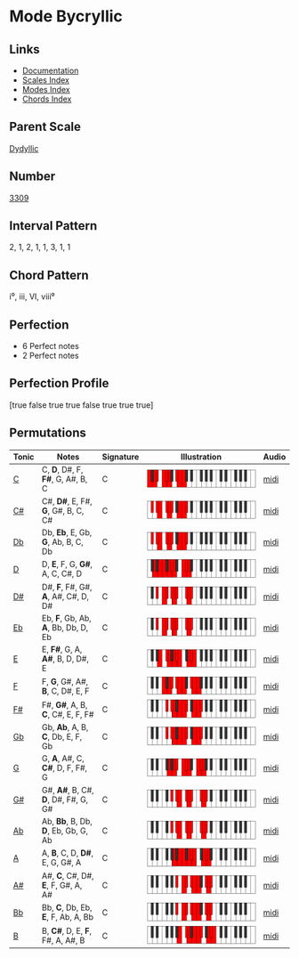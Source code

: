 # Mode Bycryllic

## Links

- [Documentation](index.md)
- [Scales Index](Scales.md)
- [Modes Index](Modes.md)
- [Chords Index](Chords.md)

## Parent Scale

[Dydyllic](ScaleDydyllic.md)

## Number

[3309](https://ianring.com/musictheory/scales/3309)

## Interval Pattern

2, 1, 2, 1, 1, 3, 1, 1

## Chord Pattern

i⁰, iii, VI, viii⁰

## Perfection

- 6 Perfect notes
- 2 Perfect notes

## Perfection Profile

[true false true true false true true true]

## Permutations

| Tonic | Notes | Signature | Illustration | Audio |
|-------|-------|-----------|--------------|-------|
| [C](ModeCNaturalBycryllic.md) | C, **D**, D#, F, **F#**, G, A#, B, C | C | ![CNaturalBycryllic](ModeCNaturalBycryllic.png) | [midi](https://github.com/edipermadi/music/blob/main/docs/ModeCNaturalBycryllic.mid?raw=true) |
| [C#](ModeCSharpBycryllic.md) | C#, **D#**, E, F#, **G**, G#, B, C, C# | C | ![CSharpBycryllic](ModeCSharpBycryllic.png) | [midi](https://github.com/edipermadi/music/blob/main/docs/ModeCSharpBycryllic.mid?raw=true) |
| [Db](ModeDFlatBycryllic.md) | Db, **Eb**, E, Gb, **G**, Ab, B, C, Db | C | ![DFlatBycryllic](ModeDFlatBycryllic.png) | [midi](https://github.com/edipermadi/music/blob/main/docs/ModeDFlatBycryllic.mid?raw=true) |
| [D](ModeDNaturalBycryllic.md) | D, **E**, F, G, **G#**, A, C, C#, D | C | ![DNaturalBycryllic](ModeDNaturalBycryllic.png) | [midi](https://github.com/edipermadi/music/blob/main/docs/ModeDNaturalBycryllic.mid?raw=true) |
| [D#](ModeDSharpBycryllic.md) | D#, **F**, F#, G#, **A**, A#, C#, D, D# | C | ![DSharpBycryllic](ModeDSharpBycryllic.png) | [midi](https://github.com/edipermadi/music/blob/main/docs/ModeDSharpBycryllic.mid?raw=true) |
| [Eb](ModeEFlatBycryllic.md) | Eb, **F**, Gb, Ab, **A**, Bb, Db, D, Eb | C | ![EFlatBycryllic](ModeEFlatBycryllic.png) | [midi](https://github.com/edipermadi/music/blob/main/docs/ModeEFlatBycryllic.mid?raw=true) |
| [E](ModeENaturalBycryllic.md) | E, **F#**, G, A, **A#**, B, D, D#, E | C | ![ENaturalBycryllic](ModeENaturalBycryllic.png) | [midi](https://github.com/edipermadi/music/blob/main/docs/ModeENaturalBycryllic.mid?raw=true) |
| [F](ModeFNaturalBycryllic.md) | F, **G**, G#, A#, **B**, C, D#, E, F | C | ![FNaturalBycryllic](ModeFNaturalBycryllic.png) | [midi](https://github.com/edipermadi/music/blob/main/docs/ModeFNaturalBycryllic.mid?raw=true) |
| [F#](ModeFSharpBycryllic.md) | F#, **G#**, A, B, **C**, C#, E, F, F# | C | ![FSharpBycryllic](ModeFSharpBycryllic.png) | [midi](https://github.com/edipermadi/music/blob/main/docs/ModeFSharpBycryllic.mid?raw=true) |
| [Gb](ModeGFlatBycryllic.md) | Gb, **Ab**, A, B, **C**, Db, E, F, Gb | C | ![GFlatBycryllic](ModeGFlatBycryllic.png) | [midi](https://github.com/edipermadi/music/blob/main/docs/ModeGFlatBycryllic.mid?raw=true) |
| [G](ModeGNaturalBycryllic.md) | G, **A**, A#, C, **C#**, D, F, F#, G | C | ![GNaturalBycryllic](ModeGNaturalBycryllic.png) | [midi](https://github.com/edipermadi/music/blob/main/docs/ModeGNaturalBycryllic.mid?raw=true) |
| [G#](ModeGSharpBycryllic.md) | G#, **A#**, B, C#, **D**, D#, F#, G, G# | C | ![GSharpBycryllic](ModeGSharpBycryllic.png) | [midi](https://github.com/edipermadi/music/blob/main/docs/ModeGSharpBycryllic.mid?raw=true) |
| [Ab](ModeAFlatBycryllic.md) | Ab, **Bb**, B, Db, **D**, Eb, Gb, G, Ab | C | ![AFlatBycryllic](ModeAFlatBycryllic.png) | [midi](https://github.com/edipermadi/music/blob/main/docs/ModeAFlatBycryllic.mid?raw=true) |
| [A](ModeANaturalBycryllic.md) | A, **B**, C, D, **D#**, E, G, G#, A | C | ![ANaturalBycryllic](ModeANaturalBycryllic.png) | [midi](https://github.com/edipermadi/music/blob/main/docs/ModeANaturalBycryllic.mid?raw=true) |
| [A#](ModeASharpBycryllic.md) | A#, **C**, C#, D#, **E**, F, G#, A, A# | C | ![ASharpBycryllic](ModeASharpBycryllic.png) | [midi](https://github.com/edipermadi/music/blob/main/docs/ModeASharpBycryllic.mid?raw=true) |
| [Bb](ModeBFlatBycryllic.md) | Bb, **C**, Db, Eb, **E**, F, Ab, A, Bb | C | ![BFlatBycryllic](ModeBFlatBycryllic.png) | [midi](https://github.com/edipermadi/music/blob/main/docs/ModeBFlatBycryllic.mid?raw=true) |
| [B](ModeBNaturalBycryllic.md) | B, **C#**, D, E, **F**, F#, A, A#, B | C | ![BNaturalBycryllic](ModeBNaturalBycryllic.png) | [midi](https://github.com/edipermadi/music/blob/main/docs/ModeBNaturalBycryllic.mid?raw=true) |
